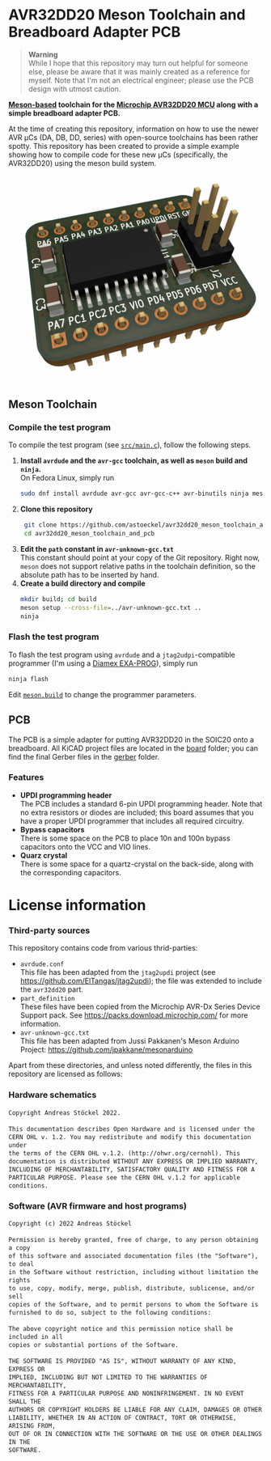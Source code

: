 # AVR32DD20 Meson Toolchain and Breadboard Adapter PCB


> **Warning**  
> While I hope that this repository may turn out helpful for someone else, please be aware that it was mainly created as a reference for myself.
> Note that I'm not an electrical engineer; please use the PCB design with utmost caution.


**[Meson-based](https://mesonbuild.com/) toolchain for the [Microchip AVR32DD20 MCU](https://www.microchip.com/en-us/product/AVR32DD20
) along with a simple breadboard adapter PCB.**


At the time of creating this repository, information on how to use the newer AVR µCs (DA, DB, DD, series) with open-source toolchains has been rather spotty.
This repository has been created to provide a simple example showing how to compile code for these new µCs (specifically, the AVR32DD20) using the meson build system.
<div align="center">
<img src="board/board.jpg" width="500" alt="A raytraced image of the adapter PCB exported from KiCAD" />
</div>


## Meson Toolchain

### Compile the test program

To compile the test program (see  [`src/main.c`](src/main.c)), follow the following steps.
1. **Install `avrdude` and the `avr-gcc` toolchain, as well as `meson` build and `ninja`.**  
   On Fedora Linux, simply run
   ```sh
   sudo dnf install avrdude avr-gcc avr-gcc-c++ avr-binutils ninja meson
   ```
1. **Clone this repository**
   ```sh
    git clone https://github.com/astoeckel/avr32dd20_meson_toolchain_and_pcb
    cd avr32dd20_meson_toolchain_and_pcb
   ```
1. **Edit the `path` constant in `avr-unknown-gcc.txt`**  
   This constant should point at your copy of the Git repository. Right now, `meson` does not support relative paths in the toolchain definition, so the absolute path has to be inserted by hand.
3. **Create a build directory and compile**  
   ```sh
   mkdir build; cd build
   meson setup --cross-file=../avr-unknown-gcc.txt ..
   ninja
   ```

### Flash the test program

To flash the test program using `avrdude` and a `jtag2udpi`-compatible programmer (I'm using a [Diamex EXA-PROG](https://www.diamex.de/dxshop/EXA-PROG-AVR-ISP-und-UPDI-STM32-NXP-ESP)), simply run
```sh
ninja flash
```
Edit [`meson.build`](meson.build) to change the programmer parameters.

## PCB

The PCB is a simple adapter for putting AVR32DD20 in the SOIC20 onto a breadboard.
All KiCAD project files are located in the [board](board/kicad) folder; you can find the final Gerber files in the [gerber](board/gerber) folder.

### Features

* **UPDI programming header**  
  The PCB includes a standard 6-pin UPDI programming header. Note that no extra resistors or diodes are included; this board assumes that you have a proper UPDI programmer that includes all required circuitry.
* **Bypass capacitors**  
  There is some space on the PCB to place 10n and 100n bypass capacitors onto the VCC and VIO lines.
* **Quarz crystal**  
  There is some space for a quartz-crystal on the back-side, along with the corresponding capacitors.

# License information

### Third-party sources

This repository contains code from various thrid-parties:

* `avrdude.conf`  
  This file has been adapted from the `jtag2updi` project (see https://github.com/ElTangas/jtag2updi); the file was extended to include the `avr32dd20` part.
* `part_definition`  
  These files have been copied from the Microchip AVR-Dx Series Device Support pack. See https://packs.download.microchip.com/ for more information.
* `avr-unknown-gcc.txt`  
  This file has been adapted from Jussi Pakkanen's Meson Arduino Project: https://github.com/jpakkane/mesonarduino

Apart from these directories, and unless noted differently, the files in this repository are licensed as follows:

### Hardware schematics

    Copyright Andreas Stöckel 2022.
    
    This documentation describes Open Hardware and is licensed under the
    CERN OHL v. 1.2. You may redistribute and modify this documentation under
    the terms of the CERN OHL v.1.2. (http://ohwr.org/cernohl). This
    documentation is distributed WITHOUT ANY EXPRESS OR IMPLIED WARRANTY,
    INCLUDING OF MERCHANTABILITY, SATISFACTORY QUALITY AND FITNESS FOR A
    PARTICULAR PURPOSE. Please see the CERN OHL v.1.2 for applicable conditions.

### Software (AVR firmware and host programs)

    Copyright (c) 2022 Andreas Stöckel

    Permission is hereby granted, free of charge, to any person obtaining a copy
    of this software and associated documentation files (the "Software"), to deal
    in the Software without restriction, including without limitation the rights
    to use, copy, modify, merge, publish, distribute, sublicense, and/or sell
    copies of the Software, and to permit persons to whom the Software is
    furnished to do so, subject to the following conditions:

    The above copyright notice and this permission notice shall be included in all
    copies or substantial portions of the Software.

    THE SOFTWARE IS PROVIDED "AS IS", WITHOUT WARRANTY OF ANY KIND, EXPRESS OR
    IMPLIED, INCLUDING BUT NOT LIMITED TO THE WARRANTIES OF MERCHANTABILITY,
    FITNESS FOR A PARTICULAR PURPOSE AND NONINFRINGEMENT. IN NO EVENT SHALL THE
    AUTHORS OR COPYRIGHT HOLDERS BE LIABLE FOR ANY CLAIM, DAMAGES OR OTHER
    LIABILITY, WHETHER IN AN ACTION OF CONTRACT, TORT OR OTHERWISE, ARISING FROM,
    OUT OF OR IN CONNECTION WITH THE SOFTWARE OR THE USE OR OTHER DEALINGS IN THE
    SOFTWARE.

